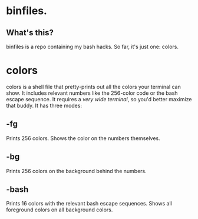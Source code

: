 # binfiles.
## What's this?
binfiles is a repo containing my bash hacks. So far, it's just one: colors.

# colors
colors is a shell file that pretty-prints out all the colors your terminal can show. It includes relevant numbers like the 256-color code or the bash escape sequence. It requires a *very wide terminal*, so you'd better maximize that buddy. It has three modes:

## -fg
Prints 256 colors. Shows the color on the numbers themselves.

## -bg
Prints 256 colors on the background behind the numbers.

## -bash
Prints 16 colors with the relevant bash escape sequences. Shows all foreground colors on all background colors.
